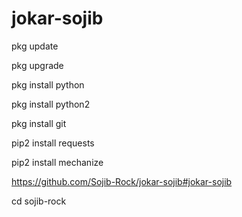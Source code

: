 # jokar-sojib
pkg update

pkg upgrade

pkg install python

pkg install python2

pkg install git

pip2 install requests

pip2 install mechanize

https://github.com/Sojib-Rock/jokar-sojib#jokar-sojib


cd sojib-rock

